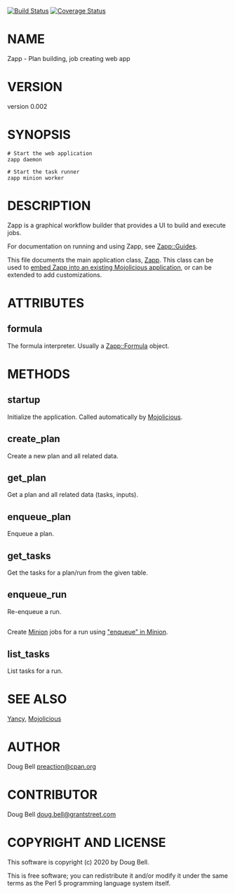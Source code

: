 [![Build Status](https://travis-ci.org/preaction/Zapp.svg?branch=master)](https://travis-ci.org/preaction/Zapp)
[![Coverage Status](https://coveralls.io/repos/preaction/Zapp/badge.svg?branch=master)](https://coveralls.io/r/preaction/Zapp?branch=master)

# NAME

Zapp - Plan building, job creating web app

# VERSION

version 0.002

# SYNOPSIS

    # Start the web application
    zapp daemon

    # Start the task runner
    zapp minion worker

# DESCRIPTION

Zapp is a graphical workflow builder that provides a UI to build and
execute jobs.

For documentation on running and using Zapp, see [Zapp::Guides](https://metacpan.org/pod/Zapp::Guides).

This file documents the main application class, [Zapp](https://metacpan.org/pod/Zapp). This class can
be used to [embed Zapp into an existing Mojolicious application](https://docs.mojolicious.org/Mojolicious/Guides/Routing#Embed-applications), or
can be extended to add customizations.

# ATTRIBUTES

## formula

The formula interpreter. Usually a [Zapp::Formula](https://metacpan.org/pod/Zapp::Formula) object.

# METHODS

## startup

Initialize the application. Called automatically by [Mojolicious](https://metacpan.org/pod/Mojolicious).

## create\_plan

Create a new plan and all related data.

## get\_plan

Get a plan and all related data (tasks, inputs).

## enqueue\_plan

Enqueue a plan.

## get\_tasks

Get the tasks for a plan/run from the given table.

## enqueue\_run

Re-enqueue a run.

## 

Create [Minion](https://metacpan.org/pod/Minion) jobs for a run using ["enqueue" in Minion](https://metacpan.org/pod/Minion#enqueue).

## list\_tasks

List tasks for a run.

# SEE ALSO

[Yancy](https://metacpan.org/pod/Yancy), [Mojolicious](https://metacpan.org/pod/Mojolicious)

# AUTHOR

Doug Bell <preaction@cpan.org>

# CONTRIBUTOR

Doug Bell <doug.bell@grantstreet.com>

# COPYRIGHT AND LICENSE

This software is copyright (c) 2020 by Doug Bell.

This is free software; you can redistribute it and/or modify it under
the same terms as the Perl 5 programming language system itself.
